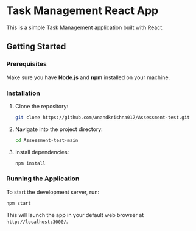# Task Management React App

This is a simple Task Management application built with React.

## Getting Started

### Prerequisites
Make sure you have **Node.js** and **npm** installed on your machine.

### Installation
1. Clone the repository:
   ```sh
   git clone https://github.com/Anandkrishna017/Assessment-test.git
   ```
2. Navigate into the project directory:
   ```sh
   cd Assessment-test-main
   ```
3. Install dependencies:
   ```sh
   npm install
   ```

### Running the Application
To start the development server, run:
```sh
npm start
```

This will launch the app in your default web browser at `http://localhost:3000/`.


